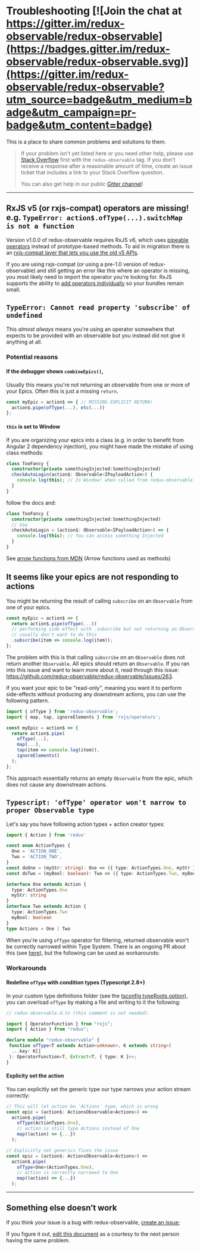 # Troubleshooting [![Join the chat at https://gitter.im/redux-observable/redux-observable](https://badges.gitter.im/redux-observable/redux-observable.svg)](https://gitter.im/redux-observable/redux-observable?utm_source=badge&utm_medium=badge&utm_campaign=pr-badge&utm_content=badge)

This is a place to share common problems and solutions to them.

> If your problem isn't yet listed here or you need other help, please use [Stack Overflow](http://stackoverflow.com/questions/tagged/redux-observable) first with the `redux-observable` tag. If you don't receive a response after a reasonable amount of time, create an issue ticket that includes a link to your Stack Overflow question.
>
> You can also get help in our public [Gitter channel](https://gitter.im/redux-observable/redux-observable)!

* * *

## RxJS v5 (or rxjs-compat) operators are missing! e.g. `TypeError: action$.ofType(...).switchMap is not a function`

Version v1.0.0 of redux-observable requires RxJS v6, which uses [pipeable operators](https://rxjs.dev/guide/v6/pipeable-operators) instead of prototype-based methods. To aid in migration there is an [rxjs-compat layer that lets you use the old v5 APIs](https://github.com/ReactiveX/rxjs/blob/master/docs_app/content/guide/v6/migration.md).

If you are using rxjs-compat (or using a pre-1.0 version of redux-observable) and still getting an error like this where an operator is missing, you most likely need to import the operator you're looking for. RxJS supports the ability to [add operators individually](https://github.com/ReactiveX/rxjs#installation-and-usage) so your bundles remain small.

## `TypeError: Cannot read property 'subscribe' of undefined`

This *almost always* means you're using an operator somewhere that expects to be provided with an observable but you instead did not give it anything at all. 

### Potential reasons

#### If the debugger shows `combineEpics()`,

Usually this means you're not returning an observable from one or more of your Epics. Often this is just a missing `return`.

```js
const myEpic = action$ => { // MISSING EXPLICIT RETURN!
  action$.pipe(ofType(...), etc(...))
};
```

#### `this` is set to Window

If you are organizing your epics into a class (e.g. in order to benefit from Angular 2 dependency injection), you might have made the mistake of using class methods:

```typescript
class TooFancy {
  constructor(private somethingInjected:SomethingInjected)
  checkAutoLogin(action$: Observable<IPayloadAction>) {
    console.log(this); // Is Window! when called from redux-observable
  }
}
```

follow the docs and:

```typescript
class TooFancy {
  constructor(private somethingInjected:SomethingInjected)
  // Use
  checkAutoLogin = (action$: Observable<IPayloadAction>) => {
    console.log(this); // You can access something Injected
  }
}
```

See [arrow functions from MDN](https://developer.mozilla.org/en/docs/Web/JavaScript/Reference/Functions/Arrow_functions) (Arrow functions used as methods)

## It seems like your epics are not responding to actions

You might be returning the result of calling `subscribe` on an `Observable` from one of your epics.

```js
const myEpic = action$ => {
  return action$.pipe(ofType(...))
  // performing side effect with .subscribe but not returning an Observable,
  // usually don't want to do this
  .subscribe(item => console.log(item));
};
```

The problem with this is that calling `subscribe` on an `Observable` does not return another `Observable`.
All epics should return an `Observable`.
If you ran into this issue and want to learn more about it, read through this issue: https://github.com/redux-observable/redux-observable/issues/263.

If you want your epic to be "read-only", meaning you want it to perform side-effects
without producing any downstream actions, you can use the following pattern.

```js
import { ofType } from 'redux-observable';
import { map, tap, ignoreElements } from 'rxjs/operators';

const myEpic = action$ => {
  return action$.pipe(
    ofType(...),
    map(...),
    tap(item => console.log(item)),
    ignoreElements()
  );
};
```

This approach essentially returns an empty `Observable` from the epic, which does not cause any downstream actions.

## `Typescript: 'ofType' operator won't narrow to proper Observable type`

Let's say you have following action types + action creator types:

```ts
import { Action } from 'redux'

const enum ActionTypes {
  One = 'ACTION_ONE',
  Two = 'ACTION_TWO',
}
const doOne = (myStr: string): One => ({ type: ActionTypes.One, myStr })
const doTwo = (myBool: boolean): Two => ({ type: ActionTypes.Two, myBool })

interface One extends Action {
  type: ActionTypes.One
  myStr: string
}
interface Two extends Action {
  type: ActionTypes.Two
  myBool: boolean
}
type Actions = One | Two
```

When you're using `ofType` operator for filtering, returned observable won't be correctly narrowed within Type System. There is an ongoing PR about this (see [here](https://github.com/redux-observable/redux-observable/pull/459)), but the following can be used as workarounds:

### Workarounds

#### Redefine `ofType` with condition types (Typescript 2.8+)

In your custom type definitions folder (see the [tsconfig typeRoots option](https://www.typescriptlang.org/docs/handbook/tsconfig-json.html#types-typeroots-and-types)), you can overload `ofType` by making a file and writing to it the following: 

```typescript
// redux-observable.d.ts (this comment is not needed).

import { OperatorFunction } from "rxjs";
import { Action } from "redux";

declare module "redux-observable" {
 function ofType<T extends Action<unknown>, K extends string>(
  ...key: K[]
 ): OperatorFunction<T, Extract<T, { type: K }>>;
}
```

#### Explicity set the action

You can explicitly set the generic type our type narrows your action stream correctly:

```ts
// This will let action be `Actions` type, which is wrong
const epic = (action$: ActionsObservable<Actions>) =>
  action$.pipe(
    ofType(ActionTypes.One),
    // action is still type Actions instead of One
    map((action) => {...})
  );

// Explicitly set generics fixes the issue
const epic = (action$: ActionsObservable<Actions>) =>
  action$.pipe(
    ofType<One>(ActionTypes.One),
    // action is correctly narrowed to One
    map((action) => {...})
  );
```

* * *

## Something else doesn’t work

If you think your issue is a bug with redux-observable, [create an issue](https://github.com/redux-observable/redux-observable/issues);

If you figure it out, [edit this document](https://github.com/redux-observable/redux-observable/edit/master/docs/Troubleshooting.md) as a courtesy to the next person having the same problem.
